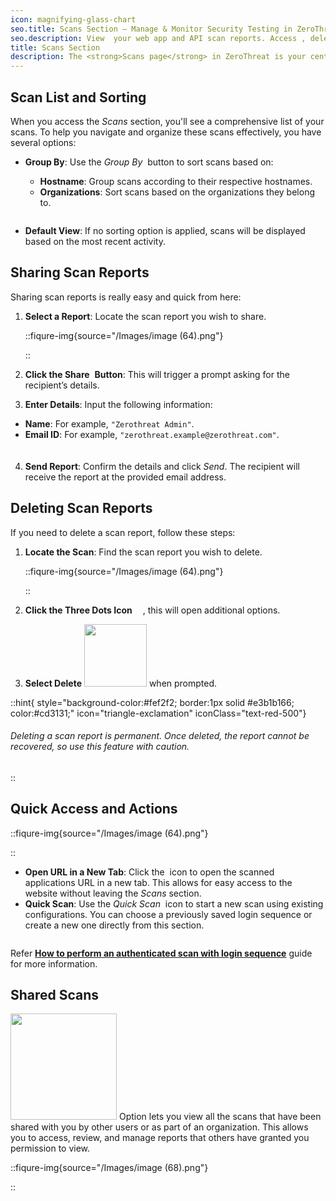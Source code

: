 ```yaml
---
icon: magnifying-glass-chart
seo.title: Scans Section – Manage & Monitor Security Testing in ZeroThreat
seo.description: View  your web app and API scan reports. Access , delete, share and list shared scans from a single dasboard.
title: Scans Section
description: The <strong>Scans page</strong> in ZeroThreat is your central hub for managing and viewing all scan activities. Here, you can access details about scans you've performed and those that have been shared with you.
---
```


## Scan List and Sorting

When you access the _Scans_ section, you'll see a comprehensive list of your scans. To help you navigate and organize these scans effectively, you have several options:

- **Group By**: Use the _Group By_ <span><img src="/Images/image (54).png" alt="" data-size="line"></span> button to sort scans based on:

  - **Hostname**: Group scans according to their respective hostnames.
  - **Organizations**: Sort scans based on the organizations they belong to.

 <img src="/Images/image (53).png" alt="" data-size="line">

- **Default View**: If no sorting option is applied, scans will be displayed based on the most recent activity.

## Sharing Scan Reports

Sharing scan reports is really easy and quick from here:

1. **Select a Report**: Locate the scan report you wish to share.

   ::fiqure-img{source="/Images/image (64).png"}

   ::

2. **Click the Share** <span><img src="/Images/image (59).png" alt=""></span> **Button**: This will trigger a prompt asking for the recipient’s details.
3.  **Enter Details**: Input the following information:

   - **Name**: For example, `"Zerothreat Admin"`.
   - **Email ID**: For example, `"zerothreat.example@zerothreat.com"`.

   <img src="/Images/image (76).png" alt="" style="display:block; margin:0px auto; margin-top:20px;">

   <!-- ::fiqure-img{source="/Images/image (76).png"} -->
   <!-- <img src="/Images/image (76).png" alt="" > -->
   <!-- :: -->
   <!-- &#x20;                                            ![](https://karms-organization.gitbook.io/~gitbook/Images/image?url=https%3A%2F%2F1825008717-files.gitbook.io%2F%7E%2Ffiles%2Fv0%2Fb%2Fgitbook-x-prod.appspot.com%2Fo%2Fspaces%252Fs6Y7hKb1RwZWFZo4EnUm%252Fuploads%252F8RkRXIyuDKWHhOBsfsUg%252Fimage.png%3Falt%3Dmedia%26token%3D05ebf001-76b7-4dc9-8cb4-5c3e2fe77468\&width=768\&dpr=4\&quality=100\&sign=d524d320\&sv=1) -->

4. **Send Report**: Confirm the details and click _Send_. The recipient will receive the report at the provided email address.

## Deleting Scan Reports

If you need to delete a scan report, follow these steps:

1. **Locate the Scan**: Find the scan report you wish to delete.

   ::fiqure-img{source="/Images/image (64).png"}


   ::

2. **Click the Three Dots Icon** <span><img src="/Images/image (62).png" width="13px" alt=""></span>, this will open additional options.
3. **Select Delete** <span><img src="/Images/image (61).png" alt="" width="100px"></span> when prompted.

::hint{ style="background-color:#fef2f2; border:1px solid #e3b1b166; color:#cd3131;" icon="triangle-exclamation" iconClass="text-red-500"}

###### Deleting a scan report is permanent. Once deleted, the report cannot be recovered, so use this feature with caution.

::

## Quick Access and Actions

::fiqure-img{source="/Images/image (64).png"}

<!-- <img src="/Images/image (64).png" alt="" > -->

::

- **Open URL in a New Tab**: Click the <span><img src="/Images/image (63).png" alt=""></span> icon to open the scanned applications URL in a new tab. This allows for easy access to the website without leaving the _Scans_ section.
- **Quick Scan**: Use the _Quick Scan_ <span><img src="/Images/image (65).png" alt=""></span> icon to start a new scan using existing configurations. You can choose a previously saved login sequence or create a new one directly from this section.

<img src="/Images/image (66).png" alt="">

Refer [**How to perform an authenticated scan with login sequence**](../getting-started/authenticated-scan/scan-with-login-sequence#how-to-perform-an-authenticated-scan-with-login-sequence 'mention') guide for more information.&#x20;

## Shared Scans

<span><img src="/Images/image (67).png" alt="" width="170px"></span> Option lets you view all the scans that have been shared with you by other users or as part of an organization. This allows you to access, review, and manage reports that others have granted you permission to view.

::fiqure-img{source="/Images/image (68).png"}

<!-- <img src="/Images/image (68).png" alt="" > -->

::
